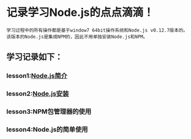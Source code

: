记录学习Node.js的点点滴滴！
=====
    学习过程中的所有操作都是基于window7 64bit操作系统和Node.js v0.12.7版本的。
    该版本的Node.js是集成NPM的，因此不用单独安装Node.js和NPM。

学习记录如下：
------
### lesson1:[Node.js简介](https://github.com/xiaomaer/learn_Node.js/blob/master/lesson1/)
### lesson2:[Node.js安装](https://github.com/xiaomaer/learn_Node.js/blob/master/lesson2/)
### lesson3:NPM包管理器的使用
### lesson4:Node.js的简单使用
